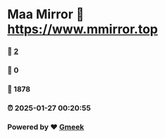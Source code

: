 # Maa Mirror :link: https://www.mmirror.top 
### :page_facing_up: [2](https://www.mmirror.top/tag.html) 
### :speech_balloon: 0 
### :hibiscus: 1878 
### :alarm_clock: 2025-01-27 00:20:55 
### Powered by :heart: [Gmeek](https://github.com/Meekdai/Gmeek)
